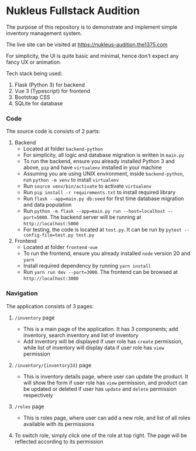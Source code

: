 # Nukleus Fullstack Audition

The purpose of this repository is to demonstrate and implement simple inventory management system.

The live site can be visited at https://nukleus-audition.the1375.com

For simplicity, the UI is quite basic and minimal, hence don't expect any fancy UX or animation.

Tech stack being used:

1. Flask (Python 3) for backend
1. Vue 3 (Typescript) for frontend
1. Bootstrap CSS
1. SQLite for database

### Code
The source code is consists of 2 parts:

1. Backend
    - Located at folder `backend-python`
    - For simplicity, all logic and database migration is written in `main.py`
    - To run the backend, ensure you already installed Python 3 and above, `pip` and have `virtualenv` installed in your machine
    - Assuming you are using UNIX environment, inside `backend-python`, run `python -m venv` to install `virtualenv`
    - Run `source venv/bin/activate` to activate `virtualenv`
    - Run `pip install -r requirements.txt` to install required library
    - Run `flask --app=main.py db:seed` for first time database migration and data population
    - Run `python -m flask --app=main.py run --host=localhost --port=5000`. The backend server will be running at `http://localhost:5000`
    - For testing, the code is located at `test.py`. It can be run by `pytest --config-file=test.py test.py`
2. Frontend
    - Located at folder `frontend-vue`
    - To run the frontend, ensure you already installed `node` version 20 and `yarn`
    - Install required dependency by running `yarn install`
    - Run `yarn run dev --port=3000`. The frontend can be browsed at `http://localhost:3000`

### Navigation
The application consists of 3 pages:
1. `/inventory` page
    - This is a main page of the application. It has 3 components; add inventory, search inventory and list of inventory
    - Add inventory will be displayed if user role has `create` permission, while list of inventory will display data if user role has `view` permission

2. `/inventory/{inventoryId}` page
    - This is inventory details page, where user can update the product. It will show the form if user role has `view` permission, and product can be updated or deleted if user has `update` and `delete` permission respectively

3.  `/roles` page
    - This is roles page, where user can add a new role, and list of all roles available with its permissions
4. To switch role, simply click one of the role at top right. The page will be reflected according to its permission
